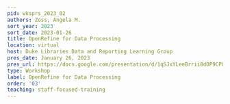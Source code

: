 ```yaml
---
pid: wksprs_2023_02
authors: Zoss, Angela M.
sort_year: 2023
sort_date: 2023-01-26
title: OpenRefine for Data Processing
location: virtual
host: Duke Libraries Data and Reporting Learning Group
pres_date: January 26, 2023
pres_url: https://docs.google.com/presentation/d/1qSJxYLeeBrrii8dOP9CPU-8PenKDKzX2cEqawMtzCNQ/edit#slide=id.g1fdd0fa40e6_2_83
type: Workshop
label: OpenRefine for Data Processing
order: '03'
teaching: staff-focused-training
---
```

